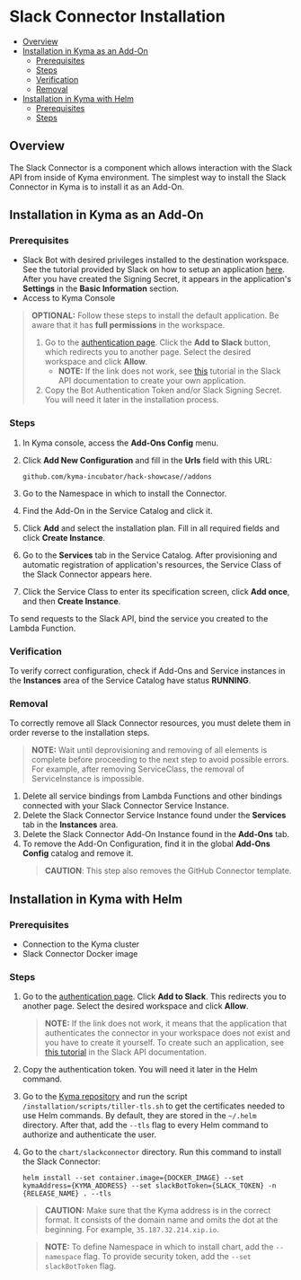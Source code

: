 # Slack Connector Installation <!-- omit in toc -->

- [Overview](#overview)
- [Installation in Kyma as an Add-On](#installation-in-kyma-as-an-add-on)
  - [Prerequisites](#prerequisites)
  - [Steps](#steps)
  - [Verification](#verification)
  - [Removal](#removal)
- [Installation in Kyma with Helm](#installation-in-kyma-with-helm)
  - [Prerequisites](#prerequisites-1)
  - [Steps](#steps-1)

## Overview

The Slack Connector is a component which allows interaction with the Slack API from inside of Kyma environment. The simplest way to install the Slack Connector in Kyma is to install it as an Add-On.

## Installation in Kyma as an Add-On

### Prerequisites

- Slack Bot with desired privileges installed to the destination workspace. See the tutorial provided by Slack on how to setup an application [here](https://api.slack.com/bot-users#getting-started). After you have created the Signing Secret, it appears in the application's **Settings** in the **Basic Information** section.
- Access to Kyma Console

> **OPTIONAL:** Follow these steps to install the default application. Be aware that it has **full permissions** in the workspace.
>
> 1. Go to the [authentication page](https://auth-slack.herokuapp.com/). Click the **Add to Slack** button, which redirects you to another page. Select the desired workspace and click **Allow**.
>       - **NOTE:** If the link does not work, see [this](https://api.slack.com/docs/oauth#flow) tutorial in the Slack API documentation to create your own application.
> 2. Copy the Bot Authentication Token and/or Slack Signing Secret. You will need it later in the installation process.

### Steps

1. In Kyma console, access the **Add-Ons Config** menu.
2. Click **Add New Configuration** and fill in the **Urls** field with this URL:

   ```http
   github.com/kyma-incubator/hack-showcase//addons
   ```

3. Go to the Namespace in which to install the Connector.
4. Find the Add-On in the Service Catalog and click it.
5. Click **Add** and select the installation plan. Fill in all required fields and click **Create Instance**.
6. Go to the **Services** tab in the Service Catalog. After provisioning and automatic registration of application's resources, the Service Class of the Slack Connector appears here.
7. Click the Service Class to enter its specification screen, click **Add once**, and then **Create Instance**.

To send requests to the Slack API, bind the service you created to the Lambda Function.

### Verification

To verify correct configuration, check if Add-Ons and Service instances in the **Instances** area of the Service Catalog have status **RUNNING**.

### Removal

To correctly remove all Slack Connector resources, you must delete them in order reverse to the installation steps.
> **NOTE:** Wait until deprovisioning and removing of all elements is complete before proceeding to the next step to avoid possible errors. For example, after removing ServiceClass, the removal of ServiceInstance is impossible.

1. Delete all service bindings from Lambda Functions and other bindings connected with your Slack Connector Service Instance.
2. Delete the Slack Connector Service Instance found under the **Services** tab in the **Instances** area.
3. Delete the Slack Connector Add-On Instance found in the **Add-Ons** tab.
4. To remove the Add-On Configuration, find it in the global **Add-Ons Config** catalog and remove it.
   > **CAUTION**: This step also removes the GitHub Connector template.

## Installation in Kyma with Helm

### Prerequisites

- Connection to the Kyma cluster
- Slack Connector Docker image

### Steps

1. Go to the [authentication page](https://auth-slack.herokuapp.com/). Click **Add to Slack**. This redirects you to another page. Select the desired workspace and click **Allow**.
    >**NOTE:** If the link does not work, it means that the application that authenticates the connector in your workspace does not exist and you have to create it yourself. To create such an application, see [this tutorial](https://api.slack.com/docs/oauth#flow) in the Slack API documentation.

2. Copy the authentication token. You will need it later in the Helm command.
3. Go to the [Kyma repository](https://github.com/kyma-project/kyma) and run the script `/installation/scripts/tiller-tls.sh` to get the certificates needed to use Helm commands. By default, they are stored in the `~/.helm` directory. After that, add the `--tls` flag to every Helm command to authorize and authenticate the user.
4. Go to the `chart/slackconnector` directory. Run this command to install the Slack Connector:

    ``` shell
    helm install --set container.image={DOCKER_IMAGE} --set kymaAddress={KYMA_ADDRESS} --set slackBotToken={SLACK_TOKEN} -n {RELEASE_NAME} . --tls
    ```

    >**CAUTION:** Make sure that the Kyma address is in the correct format. It consists of the domain name and omits the dot at the beginning. For example, `35.187.32.214.xip.io`.

    >**NOTE:** To define Namespace in which to install chart, add the `--namespace` flag. To provide security token, add the `--set slackBotToken` flag.
